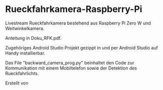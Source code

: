 # Rueckfahrkamera-Raspberry-Pi
Livestream Rueckfahrkamera bestehend aus Raspberry Pi Zero W und Weitwinkelkamera.

Anleitung in Doku_RFK.pdf.

Zugehöriges Android Studio Projekt gezippt in und per Android Studio auf Handy installierbar.

Das File "backward_camera_prog.py" beinhaltet den Code zur Kommunikation mit einem Mobiltelefon sowie der Detektion des Rueckfahrlichts. 



Erstellt von 
